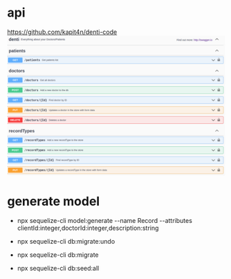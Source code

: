 # api
https://github.com/kapit4n/denti-code
![Dashboard](https://raw.githubusercontent.com/kapit4n/denti-code-server/master/screenshots/swagger.png)


# generate model
- npx sequelize-cli model:generate --name Record --attributes clientId:integer,doctorId:integer,description:string

- npx sequelize-cli db:migrate:undo
- npx sequelize-cli db:migrate
- npx sequelize-cli db:seed:all

